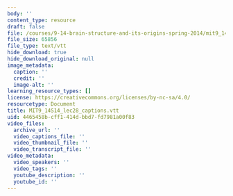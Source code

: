 ```yaml
---
body: ''
content_type: resource
draft: false
file: /courses/9-14-brain-structure-and-its-origins-spring-2014/mit9_14s14_lec28_captions.vtt
file_size: 65856
file_type: text/vtt
hide_download: true
hide_download_original: null
image_metadata:
  caption: ''
  credit: ''
  image-alt: ''
learning_resource_types: []
license: https://creativecommons.org/licenses/by-nc-sa/4.0/
resourcetype: Document
title: MIT9_14S14_lec28_captions.vtt
uid: 4465458b-cff1-414d-bbd7-fd7981a00f83
video_files:
  archive_url: ''
  video_captions_file: ''
  video_thumbnail_file: ''
  video_transcript_file: ''
video_metadata:
  video_speakers: ''
  video_tags: ''
  youtube_description: ''
  youtube_id: ''
---
```

